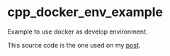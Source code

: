 # cpp_docker_env_example
Example to use docker as develop environment.

This source code is the one used on my [post](https://cerealtree.wordpress.com/2020/06/20/docker-as-builder-system-for-c/).
